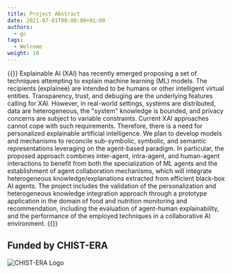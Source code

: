 ```yaml
---
title: Project Abstract
date: 2021-07-01T00:00:00+01:00
authors:
  - gc
tags:
  - Welcome
weight: 10
---
```


<!-- ![Expectation Logo](/full_expectation_logo.svg) -->

<!-- </br> -->

{{<justified>}}
Explainable AI (XAI) has recently emerged proposing a set of techniques attempting to explain machine learning (ML) models. 
The recipients (explainee) are intended to be humans or other intelligent virtual entities. Transparency, trust, and debuging are the underlying features calling for XAI. 
However, in real-world settings, systems are distributed, data are heterogeneous, the "system" knowledge is bounded, and privacy concerns are subject to variable constraints. 
Current XAI approaches cannot cope with such requirements. 
Therefore, there is a need for personalized explainable artificial intelligence. We plan to develop models and mechanisms to reconcile sub-symbolic, symbolic, and semantic representations leveraging on the agent-based paradigm. 
In particular, the proposed approach combines inter-agent, intra-agent, and human-agent interactions to benefit from both the specialization of ML agents and the establishment of agent collaboration mechanisms, which will integrate heterogeneous knowledge/explanations extracted from efficient black-box AI agents. 
The project includes the validation of the personalization and heterogeneous knowledge integration approach through a prototype application in the domain of food and nutrition monitoring and recommendation, including the evaluation of agent-human explainability, and the performance of the employed techniques in a collaborative AI environment.
{{</justified>}}


## Funded by CHIST-ERA

<!-- {{< figure src="/chistera_logo.png" >}} -->
![CHIST-ERA Logo](/chistera_logo.png)
